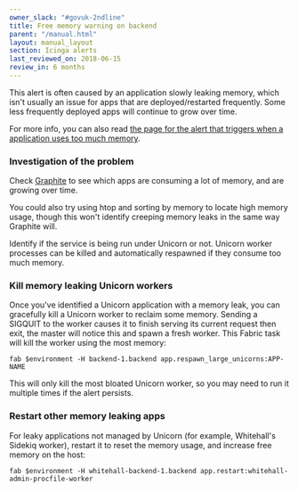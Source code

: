 ```yaml
---
owner_slack: "#govuk-2ndline"
title: Free memory warning on backend
parent: "/manual.html"
layout: manual_layout
section: Icinga alerts
last_reviewed_on: 2018-06-15
review_in: 6 months
---
```


This alert is often caused by an application slowly leaking memory, which
isn't usually an issue for apps that are deployed/restarted frequently.
Some less frequently deployed apps will continue to grow over time.

For more info, you can also read [the page for the alert that triggers
when a application uses too much memory][mem].

[mem]: /manual/alerts/high-memory-for-application.html

### Investigation of the problem

Check
[Graphite](https://graphite.publishing.service.gov.uk/render/?width=1133&height=630&_salt=1413553577.366&from=-24days&hideLegend=false&target=highestAverage%28backend-1_backend.processes-*.ps_rss%2C5%29)
to see which apps are consuming a lot of memory, and are growing over
time.

You could also try using htop and sorting by memory to locate high
memory usage, though this won't identify creeping memory leaks in the
same way Graphite will.

Identify if the service is being run under Unicorn or not. Unicorn
worker processes can be killed and automatically respawned if they
consume too much memory.

### Kill memory leaking Unicorn workers

Once you've identified a Unicorn application with a memory leak, you can
gracefully kill a Unicorn worker to reclaim some memory. Sending a
SIGQUIT to the worker causes it to finish serving its current request
then exit, the master will notice this and spawn a fresh worker. This
Fabric task will kill the worker using the most memory:

    fab $environment -H backend-1.backend app.respawn_large_unicorns:APP-NAME

This will only kill the most bloated Unicorn worker, so you may need to
run it multiple times if the alert persists.

### Restart other memory leaking apps

For leaky applications not managed by Unicorn (for example, Whitehall's
Sidekiq worker), restart it to reset the memory usage, and increase free
memory on the host:

    fab $environment -H whitehall-backend-1.backend app.restart:whitehall-admin-procfile-worker
